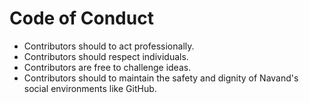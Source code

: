 # Code of Conduct

- Contributors should to act professionally.
- Contributors should respect individuals.
- Contributors are free to challenge ideas.
- Contributors should to maintain the safety and dignity of Navand's social
  environments like GitHub.
